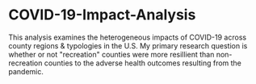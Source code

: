 # COVID-19-Impact-Analysis
This analysis examines the heterogeneous impacts of  COVID-19 across county regions &amp; typologies in the U.S. My primary research question is whether or not "recreation" counties were more resillient than non-recreation counties to the adverse health outcomes resulting from the pandemic.
